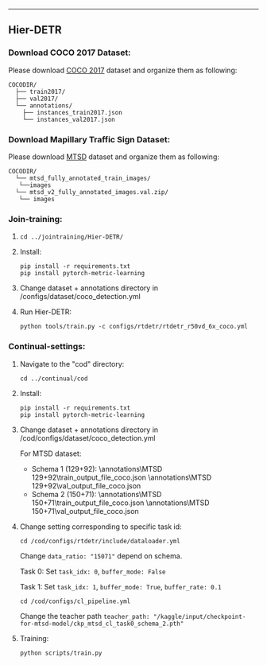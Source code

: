 
---
## Hier-DETR

### Download COCO 2017 Dataset:
Please download [COCO 2017](https://cocodataset.org/) dataset and organize them as following:
```
COCODIR/
  ├── train2017/
  ├── val2017/
  └── annotations/
  	├── instances_train2017.json
  	└── instances_val2017.json
```

### Download Mapillary Traffic Sign Dataset:
Please download [MTSD](https://www.mapillary.com/dataset/trafficsign) dataset and organize them as following:
```
COCODIR/
  └── mtsd_fully_annotated_train_images/
   └──images
  └── mtsd_v2_fully_annotated_images.val.zip/
   └── images
```
### Join-training:

1. 
   ```
   cd ../jointraining/Hier-DETR/
   ```
2. Install:
   ```
   pip install -r requirements.txt
   pip install pytorch-metric-learning
   ```
3. Change dataset + annotations directory in /configs/dataset/coco_detection.yml

4. Run Hier-DETR:
   ```
   python tools/train.py -c configs/rtdetr/rtdetr_r50vd_6x_coco.yml
   ```

### Continual-settings:

1. Navigate to the "cod" directory:
   ```
   cd ../continual/cod
   ```
2. Install:
   ```
   pip install -r requirements.txt
   pip install pytorch-metric-learning
   ``` 

3. Change dataset + annotations directory in /cod/configs/dataset/coco_detection.yml
   
   For MTSD dataset:
   - Schema 1 (129+92):
      \annotations\MTSD 129+92\train_output_file_coco.json
      \annotations\MTSD 129+92\val_output_file_coco.json
   - Schema 2 (150+71):
      \annotations\MTSD 150+71\train_output_file_coco.json
      \annotations\MTSD 150+71\val_output_file_coco.json

4. Change setting corresponding to specific task id: 
   ```
   cd /cod/configs/rtdetr/include/dataloader.yml
   ```
   Change `data_ratio: "15071"` depend on schema.
   
   Task 0:
      Set `task_idx: 0`, `buffer_mode: False`
   
   Task 1:
      Set `task_idx: 1`, `buffer_mode: True`, `buffer_rate: 0.1`

      ```
      cd /cod/configs/cl_pipeline.yml
      ```
      Change the teacher path `teacher_path: "/kaggle/input/checkpoint-for-mtsd-model/ckp_mtsd_cl_task0_schema_2.pth"`
   
5. Training:
   ```
   python scripts/train.py
   ```


